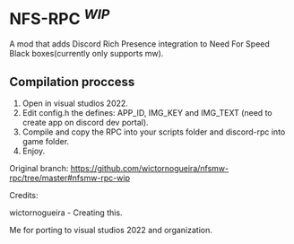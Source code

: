 # NFS-RPC <sup>*WIP*</sup>

A mod that adds Discord Rich Presence integration to Need For Speed Black boxes(currently only supports mw).

## Compilation proccess

1. Open in visual studios 2022.
2. Edit config.h the defines: APP_ID, IMG_KEY and IMG_TEXT (need to create app on discord dev portal).
3. Compile and copy the RPC into your scripts folder and discord-rpc into game folder.
4. Enjoy.

Original branch:
https://github.com/wictornogueira/nfsmw-rpc/tree/master#nfsmw-rpc-wip

Credits:

wictornogueira - Creating this.

Me for porting to visual studios 2022 and organization.


